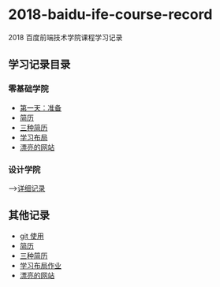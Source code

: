 # 2018-baidu-ife-course-record

2018 百度前端技术学院课程学习记录

## 学习记录目录

### 零基础学院

* [第一天：准备](./ife-course/web-basic/first-day-20180426.md)
* [简历](./ife-course/web-basic/resume-20180429.md)
* [三种简历](./ife-course/web-basic/three-resume-20180430.md)
* [学习布局](./ife-course/web-basic/study-layout-20180501.md)
* [漂亮的网站](./ife-course/web-basic/make-website.md)

### 设计学院

-->[详细记录](./ife-course/designer-college/)

## 其他记录

* [git 使用](./other/git.md)
* [简历](./other/resume/index.html)
* [三种简历](./other/resume1/resume.html)
* [学习布局作业](./other/layout/index.html)
* [漂亮的网站](./other/make-website/index.html)
